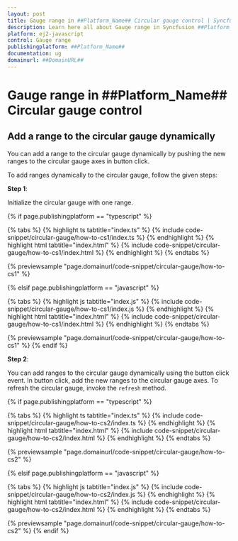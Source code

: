 ```yaml
---
layout: post
title: Gauge range in ##Platform_Name## Circular gauge control | Syncfusion
description: Learn here all about Gauge range in Syncfusion ##Platform_Name## Circular gauge control of Syncfusion Essential JS 2 and more.
platform: ej2-javascript
control: Gauge range 
publishingplatform: ##Platform_Name##
documentation: ug
domainurl: ##DomainURL##
---
```


# Gauge range in ##Platform_Name## Circular gauge control

## Add a range to the circular gauge dynamically

You can add a range to the circular gauge dynamically by pushing the new ranges to the circular gauge axes in button click.

To add ranges dynamically to the circular gauge, follow the given steps:

**Step 1**:

Initialize the circular gauge with one range.

{% if page.publishingplatform == "typescript" %}

 {% tabs %}
{% highlight ts tabtitle="index.ts" %}
{% include code-snippet/circular-gauge/how-to-cs1/index.ts %}
{% endhighlight %}
{% highlight html tabtitle="index.html" %}
{% include code-snippet/circular-gauge/how-to-cs1/index.html %}
{% endhighlight %}
{% endtabs %}
        
{% previewsample "page.domainurl/code-snippet/circular-gauge/how-to-cs1" %}

{% elsif page.publishingplatform == "javascript" %}

{% tabs %}
{% highlight js tabtitle="index.js" %}
{% include code-snippet/circular-gauge/how-to-cs1/index.js %}
{% endhighlight %}
{% highlight html tabtitle="index.html" %}
{% include code-snippet/circular-gauge/how-to-cs1/index.html %}
{% endhighlight %}
{% endtabs %}

{% previewsample "page.domainurl/code-snippet/circular-gauge/how-to-cs1" %}
{% endif %}

**Step 2**:

You can add ranges to the circular gauge dynamically using the button click event. In button click, add the new ranges to the circular gauge axes. To refresh the circular gauge, invoke the `refresh` method.

{% if page.publishingplatform == "typescript" %}

 {% tabs %}
{% highlight ts tabtitle="index.ts" %}
{% include code-snippet/circular-gauge/how-to-cs2/index.ts %}
{% endhighlight %}
{% highlight html tabtitle="index.html" %}
{% include code-snippet/circular-gauge/how-to-cs2/index.html %}
{% endhighlight %}
{% endtabs %}
        
{% previewsample "page.domainurl/code-snippet/circular-gauge/how-to-cs2" %}

{% elsif page.publishingplatform == "javascript" %}

{% tabs %}
{% highlight js tabtitle="index.js" %}
{% include code-snippet/circular-gauge/how-to-cs2/index.js %}
{% endhighlight %}
{% highlight html tabtitle="index.html" %}
{% include code-snippet/circular-gauge/how-to-cs2/index.html %}
{% endhighlight %}
{% endtabs %}

{% previewsample "page.domainurl/code-snippet/circular-gauge/how-to-cs2" %}
{% endif %}
